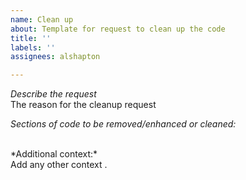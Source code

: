 ```yaml
---
name: Clean up
about: Template for request to clean up the code
title: ''
labels: ''
assignees: alshapton

--- 
```


*Describe the request*
<br>
The reason for the cleanup request

*Sections of code to be removed/enhanced or cleaned:*

<br>
*Additional context:*
<br>
Add any other context .
